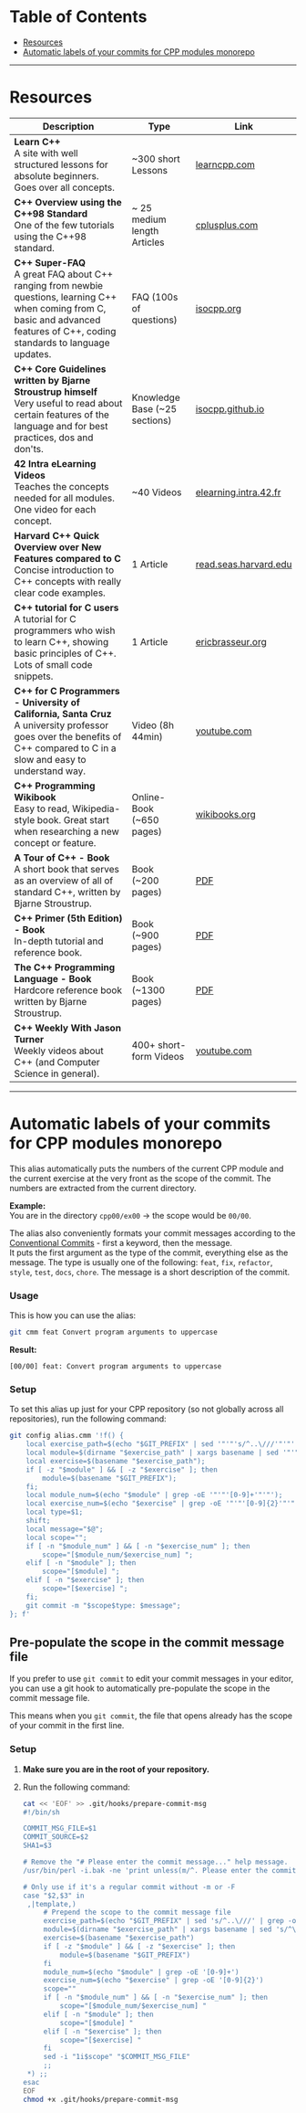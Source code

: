 # Table of Contents

- [Resources](#resources)
- [Automatic labels of your commits for CPP modules monorepo](#automatic-labels-of-your-commits-for-cpp-modules-monorepo)

---

# Resources

| Description                                                                                                                                                                            | Type                          | Link                                                                                                                                   |
| -------------------------------------------------------------------------------------------------------------------------------------------------------------------------------------- | ----------------------------- | -------------------------------------------------------------------------------------------------------------------------------------- |
| **Learn C++** <br> A site with well structured lessons for absolute beginners. Goes over all concepts.                                                                                 | ~300 short Lessons            | [learncpp.com](https://www.learncpp.com)                                                                                               |
| **C++ Overview using the C++98 Standard** <br> One of the few tutorials using the C++98 standard.                                                                                      | ~ 25 medium length Articles   | [cplusplus.com](https://cplusplus.com/doc/oldtutorial/)                                                                                |
| **C++ Super-FAQ** <br> A great FAQ about C++ ranging from newbie questions, learning C++ when coming from C, basic and advanced features of C++, coding standards to language updates. | FAQ (100s of questions)       | [isocpp.org](https://isocpp.org/faq)                                                                                                   |
| **C++ Core Guidelines written by Bjarne Stroustrup himself** <br> Very useful to read about certain features of the language and for best practices, dos and don'ts.                   | Knowledge Base (~25 sections) | [isocpp.github.io](https://isocpp.github.io/CppCoreGuidelines/CppCoreGuidelines)                                                       |
| **42 Intra eLearning Videos** <br> Teaches the concepts needed for all modules. One video for each concept.                                                                            | ~40 Videos                    | [elearning.intra.42.fr](https://elearning.intra.42.fr/tags/38/notions)                                                                 |
| **Harvard C++ Quick Overview over New Features compared to C** <br> Concise introduction to C++ concepts with really clear code examples.                                              | 1 Article                     | [read.seas.harvard.edu](https://read.seas.harvard.edu/cs161/2021/doc/cplusplus/)                                                       |
| **C++ tutorial for C users** <br> A tutorial for C programmers who wish to learn C++, showing basic principles of C++. Lots of small code snippets.                                    | 1 Article                     | [ericbrasseur.org](http://www.ericbrasseur.org/cppcen.html)                                                                            |
| **C++ for C Programmers - University of California, Santa Cruz** <br> A university professor goes over the benefits of C++ compared to C in a slow and easy to understand way.         | Video (8h 44min)              | [youtube.com](https://www.youtube.com/watch?v=Mkg2fpKD1KI)                                                                             |
| **C++ Programming Wikibook** <br> Easy to read, Wikipedia-style book. Great start when researching a new concept or feature.                                                           | Online-Book <br> (~650 pages) | [wikibooks.org](https://en.wikibooks.org/wiki/C%2B%2B_Programming)                                                                     |
| **A Tour of C++ - Book** <br> A short book that serves as an overview of all of standard C++, written by Bjarne Stroustrup.                                                            | Book <br> (~200 pages)        | [PDF](https://github.com/Kikou1998/textbook/blob/master/A%20Tour%20of%20C%2B%2B%20(2nd%20Edition)%20(C%2B%2B%20In-Depth%20Series).pdf) |
| **C++ Primer (5th Edition) - Book** <br> In-depth tutorial and reference book.                                                                                                         | Book <br> (~900 pages)        | [PDF](https://github.com/yanshengjia/cpp-playground/blob/master/cpp-primer/resource/C%2B%2B%20Primer%20(5th%20Edition).pdf)            |
| **The C++ Programming Language - Book** <br> Hardcore reference book written by Bjarne Stroustrup.																					 | Book <br> (~1300 pages)       | [PDF](https://chenweixiang.github.io/docs/The_C++_Programming_Language_4th_Edition_Bjarne_Stroustrup.pdf)				              |
| **C++ Weekly With Jason Turner** <br> Weekly videos about C++ (and Computer Science in general).                                                                                       | 400+ short-form Videos        | [youtube.com](https://www.youtube.com/@cppweekly)                                                                                      |

---

# Automatic labels of your commits for CPP modules monorepo

This alias automatically puts the numbers of the current CPP module and the current exercise at the very front as the scope of the commit. The numbers are extracted from the current directory.

**Example:**<br>
You are in the directory `cpp00/ex00` -> the scope would be `00/00`.

The alias also conveniently formats your commit messages according to the [Conventional Commits](https://www.conventionalcommits.org/) - first a keyword, then the message.<br>
It puts the first argument as the type of the commit, everything else as the message. The type is usually one of the following: `feat`, `fix`, `refactor`, `style`, `test`, `docs`, `chore`. The message is a short description of the commit.

### Usage

This is how you can use the alias:

```bash
git cmm feat Convert program arguments to uppercase
```

**Result:**

```
[00/00] feat: Convert program arguments to uppercase
```

### Setup

To set this alias up just for your CPP repository (so not globally across all repositories), run the following command:

```bash
git config alias.cmm '!f() {
    local exercise_path=$(echo "$GIT_PREFIX" | sed '"'"'s/^..\///'"'"' | grep -oE '"'"'.*(/|^)ex[0-9]{2}(/|$)'"'"');
    local module=$(dirname "$exercise_path" | xargs basename | sed '"'"'s/^\.$//'"'"');
    local exercise=$(basename "$exercise_path");
    if [ -z "$module" ] && [ -z "$exercise" ]; then
        module=$(basename "$GIT_PREFIX");
    fi;
    local module_num=$(echo "$module" | grep -oE '"'"'[0-9]+'"'"');
    local exercise_num=$(echo "$exercise" | grep -oE '"'"'[0-9]{2}'"'"');
    local type=$1;
    shift;
    local message="$@";
    local scope="";
    if [ -n "$module_num" ] && [ -n "$exercise_num" ]; then
        scope="[$module_num/$exercise_num] ";
    elif [ -n "$module" ]; then
        scope="[$module] ";
    elif [ -n "$exercise" ]; then
        scope="[$exercise] ";
    fi;
    git commit -m "$scope$type: $message";
}; f'
```

## Pre-populate the scope in the commit message file

If you prefer to use `git commit` to edit your commit messages in your editor, you can use a git hook to automatically pre-populate the scope in the commit message file.

This means when you `git commit`, the file that opens already has the scope of your commit in the first line.

### Setup

1. **Make sure you are in the root of your repository.**

2. Run the following command:
   ```bash
   cat << 'EOF' >> .git/hooks/prepare-commit-msg
   #!/bin/sh

   COMMIT_MSG_FILE=$1
   COMMIT_SOURCE=$2
   SHA1=$3

   # Remove the "# Please enter the commit message..." help message.
   /usr/bin/perl -i.bak -ne 'print unless(m/^. Please enter the commit message/..m/^#$/)' "$COMMIT_MSG_FILE"

   # Only use if it's a regular commit without -m or -F
   case "$2,$3" in
   	,|template,)
   		# Prepend the scope to the commit message file
   		exercise_path=$(echo "$GIT_PREFIX" | sed 's/^..\///' | grep -oE '.*(/|^)ex[0-9]{2}(/|$)')
   		module=$(dirname "$exercise_path" | xargs basename | sed 's/^\.$//')
   		exercise=$(basename "$exercise_path")
   		if [ -z "$module" ] && [ -z "$exercise" ]; then
   			module=$(basename "$GIT_PREFIX")
   		fi
   		module_num=$(echo "$module" | grep -oE '[0-9]+')
   		exercise_num=$(echo "$exercise" | grep -oE '[0-9]{2}')
   		scope=""
   		if [ -n "$module_num" ] && [ -n "$exercise_num" ]; then
   			scope="[$module_num/$exercise_num] "
   		elif [ -n "$module" ]; then
   			scope="[$module] "
   		elif [ -n "$exercise" ]; then
   			scope="[$exercise] "
   		fi
   		sed -i "1i$scope" "$COMMIT_MSG_FILE"
   		;;
   	*) ;;
   esac
   EOF
   chmod +x .git/hooks/prepare-commit-msg
   ```
